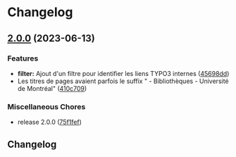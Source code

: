 # Changelog

## [2.0.0](https://github.com/bibudem/corvee-bib/compare/2.0.0-beta.7...v2.0.0) (2023-06-13)


### Features

* **filter:** Ajout d'un filtre pour identifier les liens TYPO3 internes ([45698dd](https://github.com/bibudem/corvee-bib/commit/45698dddd929614d0b96e8b419a6b70c9f9cb18f))
* Les titres de pages avaient parfois le suffix " - Bibliothèques - Université de Montréal" ([410c709](https://github.com/bibudem/corvee-bib/commit/410c7093e31d0a7278bb3804c5cda3a26ccde58c))


### Miscellaneous Chores

* release 2.0.0 ([75f1fef](https://github.com/bibudem/corvee-bib/commit/75f1fefecad999d9ffb89aac0ea316c6721b80e6))

## Changelog
